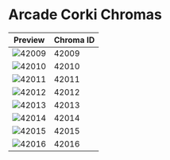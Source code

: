 # Arcade Corki Chromas

| Preview | Chroma ID |
|---------|-----------|
| ![42009](https://raw.communitydragon.org/latest/plugins/rcp-be-lol-game-data/global/default/v1/champion-chroma-images/42/42009.png) | 42009 |
| ![42010](https://raw.communitydragon.org/latest/plugins/rcp-be-lol-game-data/global/default/v1/champion-chroma-images/42/42010.png) | 42010 |
| ![42011](https://raw.communitydragon.org/latest/plugins/rcp-be-lol-game-data/global/default/v1/champion-chroma-images/42/42011.png) | 42011 |
| ![42012](https://raw.communitydragon.org/latest/plugins/rcp-be-lol-game-data/global/default/v1/champion-chroma-images/42/42012.png) | 42012 |
| ![42013](https://raw.communitydragon.org/latest/plugins/rcp-be-lol-game-data/global/default/v1/champion-chroma-images/42/42013.png) | 42013 |
| ![42014](https://raw.communitydragon.org/latest/plugins/rcp-be-lol-game-data/global/default/v1/champion-chroma-images/42/42014.png) | 42014 |
| ![42015](https://raw.communitydragon.org/latest/plugins/rcp-be-lol-game-data/global/default/v1/champion-chroma-images/42/42015.png) | 42015 |
| ![42016](https://raw.communitydragon.org/latest/plugins/rcp-be-lol-game-data/global/default/v1/champion-chroma-images/42/42016.png) | 42016 |